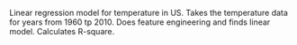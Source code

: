 Linear regression model for temperature in US. Takes the temperature data for years from 1960 tp 2010.
Does feature engineering and finds linear model.
Calculates R-square.
